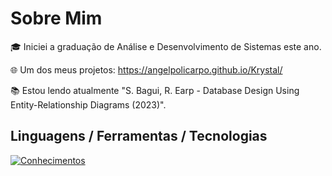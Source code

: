 # Sobre Mim
🎓 Iniciei a graduação de Análise e Desenvolvimento de Sistemas este ano.

🌐 Um dos meus projetos: https://angelpolicarpo.github.io/Krystal/

📚 Estou lendo atualmente "S. Bagui, R. Earp - Database Design Using Entity-Relationship Diagrams (2023)".

## Linguagens / Ferramentas / Tecnologias
[![Conhecimentos](https://skills.thijs.gg/icons?i=js,ts,html,css,tailwind,mongodb,express,react,next,nodejs)](https://skills.thijs.gg)
